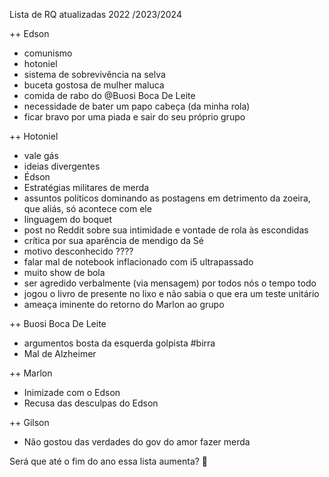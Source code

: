 Lista de RQ atualizadas 2022 /2023/2024

++ Edson
- comunismo
- hotoniel
- sistema de sobrevivência na selva
- buceta gostosa de mulher maluca
- comida de rabo do @Buosi Boca De Leite
- necessidade de bater um papo cabeça (da minha rola)
- ficar bravo por uma piada e sair do seu próprio grupo

++ Hotoniel
- vale gás 
- ideias divergentes
- Édson
- Estratégias militares de merda
- assuntos políticos dominando as postagens em detrimento da zoeira, que aliás, só acontece com ele
- linguagem do boquet
- post no Reddit sobre sua intimidade e vontade de rola às escondidas
- crítica por sua aparência de mendigo da Sé
- motivo desconhecido ????
- falar mal de notebook inflacionado com i5 ultrapassado
- muito show de bola
- ser agredido verbalmente (via mensagem) por todos nós o tempo todo
- jogou o livro de presente no lixo e não sabia o que era um teste unitário
- ameaça iminente do retorno do Marlon ao grupo

++ Buosi Boca De Leite
- argumentos bosta da esquerda golpista #birra
- Mal de Alzheimer

++ Marlon
- Inimizade com o Edson
- Recusa das desculpas do Edson

++ Gilson
- Não gostou das verdades do gov do amor fazer merda

Será que até o fim do ano essa lista aumenta? 🤔
